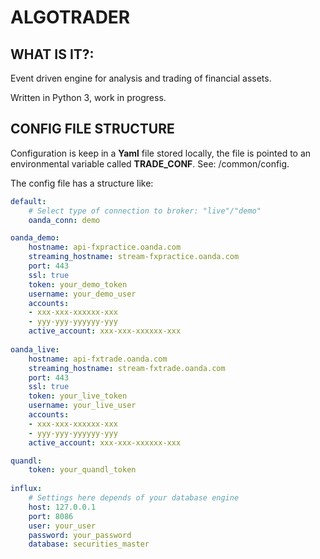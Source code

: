 # ALGOTRADER

## WHAT IS IT?:

Event driven engine for analysis and trading of financial assets.

Written in Python 3, work in progress.


## CONFIG FILE STRUCTURE

Configuration is keep in a **Yaml** file stored locally, the file is pointed to an 
environmental variable called **TRADE_CONF**. See: /common/config. 

The config file has a structure like:

```yaml
default:
    # Select type of connection to broker: "live"/"demo"
    oanda_conn: demo

oanda_demo:
    hostname: api-fxpractice.oanda.com
    streaming_hostname: stream-fxpractice.oanda.com
    port: 443
    ssl: true
    token: your_demo_token
    username: your_demo_user
    accounts:
    - xxx-xxx-xxxxxx-xxx
    - yyy-yyy-yyyyyy-yyy
    active_account: xxx-xxx-xxxxxx-xxx
 
oanda_live:
    hostname: api-fxtrade.oanda.com
    streaming_hostname: stream-fxtrade.oanda.com
    port: 443
    ssl: true
    token: your_live_token
    username: your_live_user
    accounts:
    - xxx-xxx-xxxxxx-xxx
    - yyy-yyy-yyyyyy-yyy
    active_account: xxx-xxx-xxxxxx-xxx

quandl:
    token: your_quandl_token
    
influx:
    # Settings here depends of your database engine
    host: 127.0.0.1
    port: 8086
    user: your_user
    password: your_password
    database: securities_master


```


